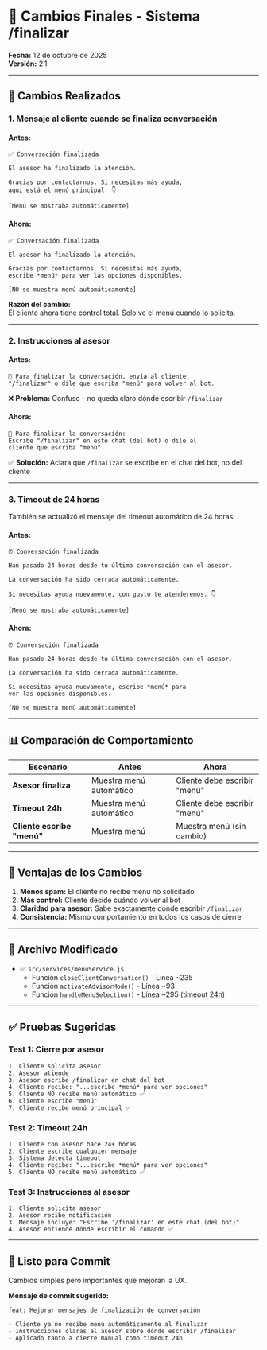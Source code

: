 # 📝 Cambios Finales - Sistema /finalizar

**Fecha:** 12 de octubre de 2025  
**Versión:** 2.1  

---

## 🔧 Cambios Realizados

### **1. Mensaje al cliente cuando se finaliza conversación**

#### **Antes:**
```
✅ Conversación finalizada

El asesor ha finalizado la atención.

Gracias por contactarnos. Si necesitas más ayuda, 
aquí está el menú principal. 👇

[Menú se mostraba automáticamente]
```

#### **Ahora:**
```
✅ Conversación finalizada

El asesor ha finalizado la atención.

Gracias por contactarnos. Si necesitas más ayuda, 
escribe *menú* para ver las opciones disponibles.

[NO se muestra menú automáticamente]
```

**Razón del cambio:**  
El cliente ahora tiene control total. Solo ve el menú cuando lo solicita.

---

### **2. Instrucciones al asesor**

#### **Antes:**
```
📌 Para finalizar la conversación, envía al cliente:
"/finalizar" o dile que escriba "menú" para volver al bot.
```
❌ **Problema:** Confuso - no queda claro dónde escribir `/finalizar`

#### **Ahora:**
```
📌 Para finalizar la conversación:
Escribe "/finalizar" en este chat (del bot) o dile al 
cliente que escriba "menú".
```
✅ **Solución:** Aclara que `/finalizar` se escribe en el chat del bot, no del cliente

---

### **3. Timeout de 24 horas**

También se actualizó el mensaje del timeout automático de 24 horas:

#### **Antes:**
```
⏰ Conversación finalizada

Han pasado 24 horas desde tu última conversación con el asesor.

La conversación ha sido cerrada automáticamente.

Si necesitas ayuda nuevamente, con gusto te atenderemos. 👇

[Menú se mostraba automáticamente]
```

#### **Ahora:**
```
⏰ Conversación finalizada

Han pasado 24 horas desde tu última conversación con el asesor.

La conversación ha sido cerrada automáticamente.

Si necesitas ayuda nuevamente, escribe *menú* para 
ver las opciones disponibles.

[NO se muestra menú automáticamente]
```

---

## 📊 Comparación de Comportamiento

| Escenario | Antes | Ahora |
|-----------|-------|-------|
| **Asesor finaliza** | Muestra menú automático | Cliente debe escribir "menú" |
| **Timeout 24h** | Muestra menú automático | Cliente debe escribir "menú" |
| **Cliente escribe "menú"** | Muestra menú | Muestra menú (sin cambio) |

---

## 🎯 Ventajas de los Cambios

1. **Menos spam:** El cliente no recibe menú no solicitado
2. **Más control:** Cliente decide cuándo volver al bot
3. **Claridad para asesor:** Sabe exactamente dónde escribir `/finalizar`
4. **Consistencia:** Mismo comportamiento en todos los casos de cierre

---

## 📁 Archivo Modificado

- ✅ `src/services/menuService.js`
  - Función `closeClientConversation()` - Línea ~235
  - Función `activateAdvisorMode()` - Línea ~93
  - Función `handleMenuSelection()` - Línea ~295 (timeout 24h)

---

## ✅ Pruebas Sugeridas

### **Test 1: Cierre por asesor**
```
1. Cliente solicita asesor
2. Asesor atiende
3. Asesor escribe /finalizar en chat del bot
4. Cliente recibe: "...escribe *menú* para ver opciones"
5. Cliente NO recibe menú automático ✅
6. Cliente escribe "menú"
7. Cliente recibe menú principal ✅
```

### **Test 2: Timeout 24h**
```
1. Cliente con asesor hace 24+ horas
2. Cliente escribe cualquier mensaje
3. Sistema detecta timeout
4. Cliente recibe: "...escribe *menú* para ver opciones"
5. Cliente NO recibe menú automático ✅
```

### **Test 3: Instrucciones al asesor**
```
1. Cliente solicita asesor
2. Asesor recibe notificación
3. Mensaje incluye: "Escribe '/finalizar' en este chat (del bot)"
4. Asesor entiende dónde escribir el comando ✅
```

---

## 🚀 Listo para Commit

Cambios simples pero importantes que mejoran la UX.

**Mensaje de commit sugerido:**
```
feat: Mejorar mensajes de finalización de conversación

- Cliente ya no recibe menú automáticamente al finalizar
- Instrucciones claras al asesor sobre dónde escribir /finalizar
- Aplicado tanto a cierre manual como timeout 24h
```
